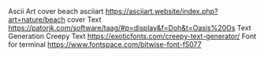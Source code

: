 Ascii Art
    cover beach asciiart
        https://asciiart.website/index.php?art=nature/beach
    cover Text
        https://patorjk.com/software/taag/#p=display&f=Doh&t=Oasis%20Os
Text Generation
    Creepy Text
        https://exoticfonts.com/creepy-text-generator/
Font for terminal
    https://www.fontspace.com/bitwise-font-f5077
